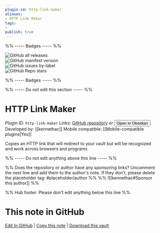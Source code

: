 ```yaml
---
plugin-id: http-link-maker
aliases:
- HTTP Link Maker
tags: 
- 
publish: true
---
```


%% ----- Badges ----- %%

![GitHub all releases](https://img.shields.io/github/downloads/kennethac/obsidian-http-links-plugin/total?color=573E7A&logo=github&style=for-the-badge)   
![GitHub manifest version](https://img.shields.io/github/manifest-json/v/kennethac/obsidian-http-links-plugin?color=573E7A&logo=github&style=for-the-badge)   
![GitHub issues by-label](https://img.shields.io/github/issues/kennethac/obsidian-http-links-plugin/help%20wanted?color=573E7A&logo=github&style=for-the-badge)   
![GitHub Repo stars](https://img.shields.io/github/stars/kennethac/obsidian-http-links-plugin?color=573E7A&logo=github&style=for-the-badge)

%% ----- Badges ----- %%

%% ----- Do not edit this section ----- %%

# HTTP Link Maker

Plugin ID: `http-link-maker`
Links: [GitHub repository](https://github.com/kennethac/obsidian-http-links-plugin) or [<button id=HH>Open in Obsidian</button>](obsidian://show-plugin?id=http-link-maker)
Developed by: [[kennethac]]
Mobile compatible: [[Mobile-compatible plugins|Yes]]

Copies an HTTP link that will redirect to your vault but will be recognized and work across browsers and programs

%% ----- Do not edit anything above this line ----- %% 

%% Does the repository or author have any sponsoring links? Uncomment the next line and add them to the author's note. If they don't, please delete the placeholder tag: #placeholder/author %%
%% ![[kennethac#Sponsor this author]] %%

%% Hub footer: Please don't edit anything below this line %%

# This note in GitHub

<span class="git-footer">[Edit In GitHub](https://github.dev/obsidian-community/obsidian-hub/blob/main/02%20-%20Community%20Expansions/02.05%20All%20Community%20Expansions/Plugins/http-link-maker.md "git-hub-edit-note") | [Copy this note](https://raw.githubusercontent.com/obsidian-community/obsidian-hub/main/02%20-%20Community%20Expansions/02.05%20All%20Community%20Expansions/Plugins/http-link-maker.md "git-hub-copy-note") | [Download this vault](https://github.com/obsidian-community/obsidian-hub/archive/refs/heads/main.zip "git-hub-download-vault") </span>
